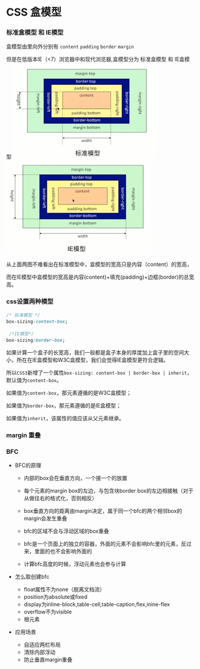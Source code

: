 # CSS 盒模型

### 标准盒模型 和 IE模型

盒模型由里向外分别有 `content` `padding` `border` `margin`

但是在低版本IE（<7）浏览器中和现代浏览器,盒模型分为 标准盒模型 和 IE盒模型
![标准模型](./standBoxModel.png)
![标准模型](./IE_BoxModel.png)

 从上面两图不难看出在标准模型中，盒模型的宽高只是内容（content）的宽高，

而在IE模型中盒模型的宽高是内容(content)+填充(padding)+边框(border)的总宽高。

### css设置两种模型

```css
/* 标准模型 */
box-sizing:content-box;

 /*IE模型*/
box-sizing:border-box;
```
如果计算一个盒子的长宽高，我们一般都是盒子本身的厚度加上盒子里的空间大小，所在在IE盒模型和W3C盒模型，我们会觉得IE盒模型更符合逻辑。

所以`CSS3`新增了一个属性`box-sizing: content-box | border-box | inherit`，默认值为`content-box`。

如果值为`content-box`，那元素遵循的是W3C盒模型；

如果值为`border-box`，那元素遵循的是IE盒模型；

如果值为`inherit`，该属性的值应该从父元素继承。


### margin 重叠

### BFC

* BFC的原理

	* 内部的box会在垂直方向，一个接一个的放置

   	* 每个元素的margin box的左边，与包含块border box的左边相接触（对于从做往右的格式化，否则相反）
	* box垂直方向的距离由margin决定，属于同一个bfc的两个相邻box的margin会发生重叠
	* bfc的区域不会与浮动区域的box重叠
	* bfc是一个页面上的独立的容器，外面的元素不会影响bfc里的元素，反过来，里面的也不会影响外面的
	* 计算bfc高度的时候，浮动元素也会参与计算
* 怎么取创建bfc
	* float属性不为none（脱离文档流）
	* position为absolute或fixed
	* display为inline-block,table-cell,table-caption,flex,inine-flex
	* overflow不为visible
	* 根元素
* 应用场景
	* 自适应两栏布局
	* 清除内部浮动 
	* 防止垂直margin重叠
 